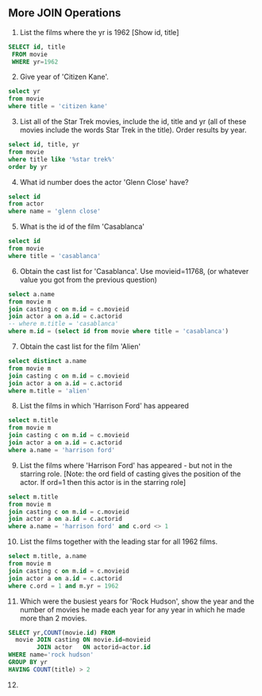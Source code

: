 ## More JOIN  Operations

1. List the films where the yr is 1962 [Show id, title]

```sql
SELECT id, title
 FROM movie
 WHERE yr=1962
```

2. Give year of 'Citizen Kane'.

```sql
select yr
from movie
where title = 'citizen kane'
```

3. List all of the Star Trek movies, include the id, title and yr (all of these movies include the words Star Trek in the title). Order results by year.

```sql
select id, title, yr
from movie
where title like '%star trek%'
order by yr
```

4. What id number does the actor 'Glenn Close' have?

```sql
select id 
from actor
where name = 'glenn close'
```

5. What is the id of the film 'Casablanca'

```sql
select id
from movie
where title = 'casablanca'
```

6. Obtain the cast list for 'Casablanca'. Use movieid=11768, (or whatever value you got from the previous question)

```sql
select a.name
from movie m
join casting c on m.id = c.movieid
join actor a on a.id = c.actorid
-- where m.title = 'casablanca'
where m.id = (select id from movie where title = 'casablanca')
```

7. Obtain the cast list for the film 'Alien'

```sql
select distinct a.name
from movie m
join casting c on m.id = c.movieid
join actor a on a.id = c.actorid
where m.title = 'alien'
```

8. List the films in which 'Harrison Ford' has appeared
   
```sql
select m.title
from movie m
join casting c on m.id = c.movieid
join actor a on a.id = c.actorid
where a.name = 'harrison ford'
```

9. List the films where 'Harrison Ford' has appeared - but not in the starring role. [Note: the ord field of casting gives the position of the actor. If ord=1 then this actor is in the starring role]
    
```sql
select m.title
from movie m
join casting c on m.id = c.movieid
join actor a on a.id = c.actorid
where a.name = 'harrison ford' and c.ord <> 1
```

10. List the films together with the leading star for all 1962 films.
    
```sql
select m.title, a.name
from movie m
join casting c on m.id = c.movieid
join actor a on a.id = c.actorid
where c.ord = 1 and m.yr = 1962
```

11. Which were the busiest years for 'Rock Hudson', show the year and the number of movies he made each year for any year in which he made more than 2 movies.

```sql
SELECT yr,COUNT(movie.id) FROM
  movie JOIN casting ON movie.id=movieid
        JOIN actor   ON actorid=actor.id
WHERE name='rock hudson'
GROUP BY yr
HAVING COUNT(title) > 2
```

12. 
    
```sql

```
